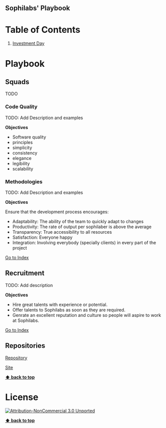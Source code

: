 ## Sophilabs' Playbook

# Table of Contents

1. [Investment Day](#investment-day)

# Playbook

## Squads

TODO

### Code Quality

TODO: Add Description and examples

**Objectives**

* Software quality
* principles
* simplicity
* consistency
* elegance
* legibility
* scalability

### Methodologies

TODO: Add Description and examples

**Objectives**

Ensure that the development process encourages:

* Adaptability: The ability of the team to quickly adapt to changes
* Productivity: The rate of output per sophilaber is above the average
* Transparency: True accessibility to all resources
* Satisfaction: Everyone happy
* Integration: Involving everybody (specially clients) in every part of the project

[Go to Index](https://git.sophilabs.io/sophilabs/playbook/blob/draft/methodologies/index.md)

## Recruitment

TODO: Add description

**Objectives**

* Hire great talents with experience or potential.
* Offer talents to Sophilabs as soon as they are required.
* Genrate an excellent reputation and culture so people will aspire to work at Sophilabs.

[Go to Index](https://git.sophilabs.io/sophilabs/playbook/blob/draft/recruitment/index.md)

## Repositories

[Repository](https://git.sophilabs.io/sophilabs/guidelines)

[Site](https://guidelines.sophilabs.io)

**[⬆ back to top](#table-of-contents)**

# License

[![Attribution-NonCommercial 3.0 Unported](https://licensebuttons.net/l/by-nc/3.0/88x31.png)](./LICENSE.md)

**[⬆ back to top](#table-of-contents)**
